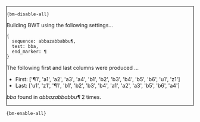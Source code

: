 <div style="border:1px solid black;">

`{bm-disable-all}`

Building BWT using the following settings...

```
{
  sequence: abbazabbabbu¶,
  test: bba,
  end_marker: ¶
}

```


The following first and last columns were produced ...

 * First: ['¶1', 'a1', 'a2', 'a3', 'a4', 'b1', 'b2', 'b3', 'b4', 'b5', 'b6', 'u1', 'z1']
 * Last: ['u1', 'z1', '¶1', 'b1', 'b2', 'b3', 'b4', 'a1', 'a2', 'a3', 'b5', 'b6', 'a4']


*bba* found in *abbazabbabbu¶* 2 times.
</div>

`{bm-enable-all}`

